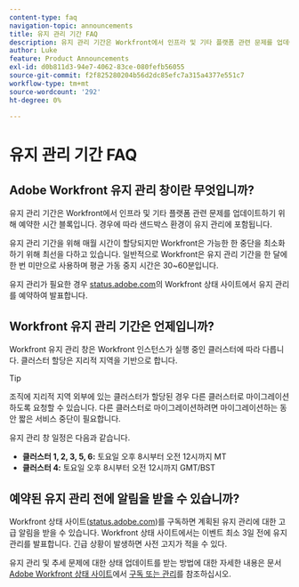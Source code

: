 ```yaml
---
content-type: faq
navigation-topic: announcements
title: 유지 관리 기간 FAQ
description: 유지 관리 기간은 Workfront에서 인프라 및 기타 플랫폼 관련 문제를 업데이트하기 위해 예약한 시간 블록입니다. 경우에 따라 샌드박스 환경이 유지 관리에 포함됩니다.
author: Luke
feature: Product Announcements
exl-id: d0b811d3-94e7-4062-83ce-080fefb56055
source-git-commit: f2f825280204b56d2dc85efc7a315a4377e551c7
workflow-type: tm+mt
source-wordcount: '292'
ht-degree: 0%

---
```


# 유지 관리 기간 FAQ

## Adobe Workfront 유지 관리 창이란 무엇입니까?

유지 관리 기간은 Workfront에서 인프라 및 기타 플랫폼 관련 문제를 업데이트하기 위해 예약한 시간 블록입니다. 경우에 따라 샌드박스 환경이 유지 관리에 포함됩니다.

유지 관리 기간을 위해 매월 시간이 할당되지만 Workfront은 가능한 한 중단을 최소화하기 위해 최선을 다하고 있습니다. 일반적으로 Workfront은 유지 관리 기간을 한 달에 한 번 미만으로 사용하며 평균 가동 중지 시간은 30~60분입니다.

유지 관리가 필요한 경우 [status.adobe.com](https://status.adobe.com/)의 Workfront 상태 사이트에서 유지 관리를 예약하여 발표합니다.

## Workfront 유지 관리 기간은 언제입니까?

Workfront 유지 관리 창은 Workfront 인스턴스가 실행 중인 클러스터에 따라 다릅니다. 클러스터 할당은 지리적 지역을 기반으로 합니다.

>[!TIP]
>
>조직에 지리적 지역 외부에 있는 클러스터가 할당된 경우 다른 클러스터로 마이그레이션하도록 요청할 수 있습니다. 다른 클러스터로 마이그레이션하려면 마이그레이션하는 동안 짧은 서비스 중단이 필요합니다. <!--For more information, see [Migrating to another cluster](../../administration-and-setup/administrator-faqs/migrate-to-another-cluster.md).-->

유지 관리 창 일정은 다음과 같습니다.

* **클러스터 1, 2, 3, 5, 6:** 토요일 오후 8시부터 오전 12시까지 MT
* **클러스터 4:** 토요일 오후 8시부터 오전 12시까지 GMT/BST

## 예약된 유지 관리 전에 알림을 받을 수 있습니까?

Workfront 상태 사이트([status.adobe.com](https://status.adobe.com/))를 구독하면 계획된 유지 관리에 대한 고급 알림을 받을 수 있습니다. Workfront 상태 사이트에서는 이벤트 최소 3일 전에 유지 관리를 발표합니다. 긴급 상황이 발생하면 사전 고지가 적을 수 있다.

유지 관리 및 추세 문제에 대한 상태 업데이트를 받는 방법에 대한 자세한 내용은 문서 [Adobe Workfront 상태 사이트](../../workfront-basics/tips-tricks-and-troubleshooting/understand-the-status-site.md)에서 [구독 또는 관리](../../workfront-basics/tips-tricks-and-troubleshooting/understand-the-status-site.md#managing-your-subscription)를 참조하십시오.
